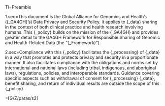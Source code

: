 
Ti=Preamble

1.sec=This document is the Global Alliance for Genomics and Health’s ({_GA4GH}’s) Data Privacy and Security Policy. It applies to {_data} sharing in the context of both clinical practice and health research involving humans. This {_policy} builds on the mission of the {_GA4GH} and provides greater detail to the GA4GH Framework for Responsible Sharing of Genomic and Health-Related Data (the “{_Framework}”).

2.sec=Compliance with this {_policy} facilitates the {_processing} of {_data} in a way that promotes and protects privacy and security in a proportionate manner. It also facilitates compliance with the obligations and norms set by international and national laws (including tribal, indigenous, and aboriginal laws), regulations, policies, and interoperable standards. Guidance covering specific aspects such as withdrawal of consent for {_processing} {_data}, benefit sharing, and return of individual results are outside the scope of this {_policy}.

=[G/Z/paras/s2]
